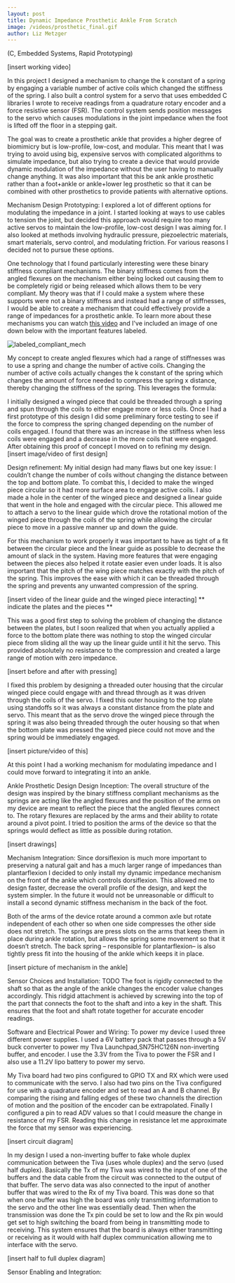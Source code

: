 ```yaml
--- 
layout: post
title: Dynamic Impedance Prosthetic Ankle From Scratch
image: /videos/prosthetic_final.gif
author: Liz Metzger
---
```


(C, Embedded Systems, Rapid Prototyping)

[insert working video]

In this project I designed a mechanism to change the k constant of a spring by engaging a variable number of active coils which changed the stiffness of the spring. I also built a control system for a servo that uses embedded C libraries I wrote to receive readings from a quadrature rotary encoder and a force resistive sensor (FSR). The control system sends position messages to the servo which causes modulations in the joint impedance when the foot is lifted off the floor in a stepping gait.

The goal was to create a prosthetic ankle that provides a higher degree of biomimicry but is low-profile, low-cost, and modular. This meant that I was trying to avoid using big, expensive servos with complicated algorithms to simulate impedance, but also trying to create a device that would provide dynamic modulation of the impedance without the user having to manually change anything. It was also important that this be ank ankle prosthetic rather than a foot+ankle or ankle+lower leg prosthetic so that it can be combined with other prosthetics to provide patients with alternative options. 

Mechanism Design
Prototyping:
I explored a lot of different options for modulating the impedance in a joint. I started looking at ways to use cables to tension the joint, but decided this approach would require too many active servos to maintain the low-profile, low-cost design I was aiming for. I also looked at methods involving hydraulic pressure, piezoelectric materials, smart materials, servo control, and modulating friction. For various reasons I decided not to pursue these options.

One technology that I found particularly interesting were these binary stiffness compliant mechanisms. The binary stiffness comes from the angled flexures on the mechanism either being locked out causing them to be completely rigid or being released which allows them to be very compliant. My theory was that if I could make a system where these supports were not a binary stiffness and instead had a range of stiffnesses, I would be able to create a mechanism that could effectively provide a range of impedances for a prosthetic ankle. To learn more about these mechanisms you can watch [this video](https://youtu.be/CV-zewG3lBY?si=0uB2ktMFIXk5ecfW) and I've included an image of one down below with the important features labeled.


![labeled_compliant_mech](https://github.com/LizMetzger/Sloth-bot/assets/113066141/69dad754-f5d0-4d69-9ad3-eb84bfd0a211)


My concept to create angled flexures which had a range of stiffnesses was to use a spring and change the number of active coils. Changing the number of active coils actually changes the k constant of the spring which changes the amount of force needed to compress the spring x distance, thereby changing the stiffness of the spring. This leverages the formula: 

I initially designed a winged piece that could be threaded through a spring and spun through the coils to either engage more or less coils. Once I had a first prototype of this design I did some preliminary force testing to see if the force to compress the spring changed depending on the number of coils engaged. I found that there was an increase in the stiffness when less coils were engaged and a decrease in the more coils that were engaged. After obtaining this proof of concept I moved on to refining my design.
[insert image/video of first design]

Design refinement:
My initial design had many flaws but one key issue: I couldn’t change the number of coils without changing the distance between the top and bottom plate. To combat this, I decided to make the winged piece circular so it had more surface area to engage active coils. I also made a hole in the center of the winged piece and designed a linear guide that went in the hole and engaged with the circular piece. This allowed me to attach a servo to the linear guide which drove the rotational motion of the winged piece through the coils of the spring while allowing the circular piece to move in a passive manner up and down the guide.

For this mechanism to work properly it was important to have as tight of a fit between the circular piece and the linear guide as possible to decrease the amount of slack in the system. Having more features that were engaging between the pieces also helped it rotate easier even under loads. It is also important that the pitch of the wing piece matches exactly with the pitch of the spring. This improves the ease with which it can be threaded through the spring and prevents any unwanted compression of the spring.

[insert video of the linear guide and the winged piece interacting]
** indicate the plates and the pieces **

This was a good first step to solving the problem of changing the distance between the plates, but I soon realized that when you actually applied a force to the bottom plate there was nothing to stop the winged circular piece from sliding all the way up the linear guide until it hit the servo. This provided absolutely no resistance to the compression and created a large range of motion with zero impedance.

[insert before and after with pressing]

I fixed this problem by designing a threaded outer housing that the circular winged piece could engage with and thread through as it was driven through the coils of the servo. I fixed this outer housing to the top plate using standoffs so it was always a constant distance from the plate and servo. This meant that as the servo drove the winged piece through the spring it was also being threaded through the outer housing so that when the bottom plate was pressed the winged piece could not move and the spring would be immediately engaged.

[insert picture/video of this]

At this point I had a working mechanism for modulating impedance and I could move forward to integrating it into an ankle.

Ankle Prosthetic Design
Design Inception:
The overall structure of the design was inspired by the binary stiffness compliant mechanisms as the springs are acting like the angled flexures and the position of the arms on my device are meant to reflect the piece that the angled flexures connect to. The rotary flexures are replaced by the arms and their ability to rotate around a pivot point. I tried to position the arms of the device so that the springs would deflect as little as possible during rotation.

[insert drawings]

Mechanism Integration:
Since dorsiflexion is much more important to preserving a natural gait and has a much larger range of impedances than plantarflexion I decided to only install my dynamic impedance mechanism on the front of the ankle which controls dorsiflexion. This allowed me to design faster, decrease the overall profile of the design, and kept the system simpler. In the future it would not be unreasonable or difficult to install a second dynamic stiffness mechanism in the back of the foot.

Both of the arms of the device rotate around a common axle but rotate independent of each other so when one side compresses the other side does not stretch. The springs are press slots on the arms that keep them in place during ankle rotation, but allows the spring some movement so that it doesn’t stretch. The back spring – responsible for plantarflexion– is also tightly press fit into the housing of the ankle which keeps it in place. 

[insert picture of mechanism in the ankle]

Sensor Choices and Installation:
TODO
The foot is rigidly connected to the shaft so that as the angle of the ankle changes the encoder value changes accordingly. This ridgid attachment is achieved by screwing into the top of the part that connects the foot to the shaft and into a key in the shaft. This ensures that the foot and shaft rotate together for accurate encoder readings.

Software and Electrical
Power and Wiring:
To power my device I used three different power supplies. I used a 6V battery pack that passes through a 5V buck converter to power my TIva Launchpad,SN75HC126N non-inverting buffer, and encoder. I use the 3.3V from the Tiva to power the FSR and I also use a 11.2V lipo battery to power my servo. 

My Tiva board had two pins configured to GPIO TX and RX which were used to communicate with the servo. I also had two pins on the Tiva configured for use with a quadrature encoder and set to read an A and B channel. By comparing the rising and falling edges of these two channels the direction of motion and the position of the encoder can be extrapolated. Finally I configured a pin to read ADV values so that I could measure the change in resistance of my FSR. Reading this change in resistance let me approximate the force that my sensor was experiencing.

[insert circuit diagram]

In my design I used a non-inverting buffer to fake whole duplex communication between the Tiva (uses whole duplex) and the servo (used half  duplex). Basically the Tx of my Tiva was wired to the input of one of the buffers and the data cable from the circuit was connected to the output of that buffer. The servo data was also connected to the input of another buffer that was wired to the Rx of my Tiva board. This was done so that when one buffer was high the board was only transmitting information to the servo and the other line was essentially dead. Then when the transmission was done the Tx pin could be set to low and the Rx pin would get set to high switching the board from being in transmitting mode to receiving. This system ensures that the board is always either transmitting or receiving as it would with half duplex communication allowing me to interface with the servo.

[insert half to full duplex diagram]

Sensor Enabling and Integration:
